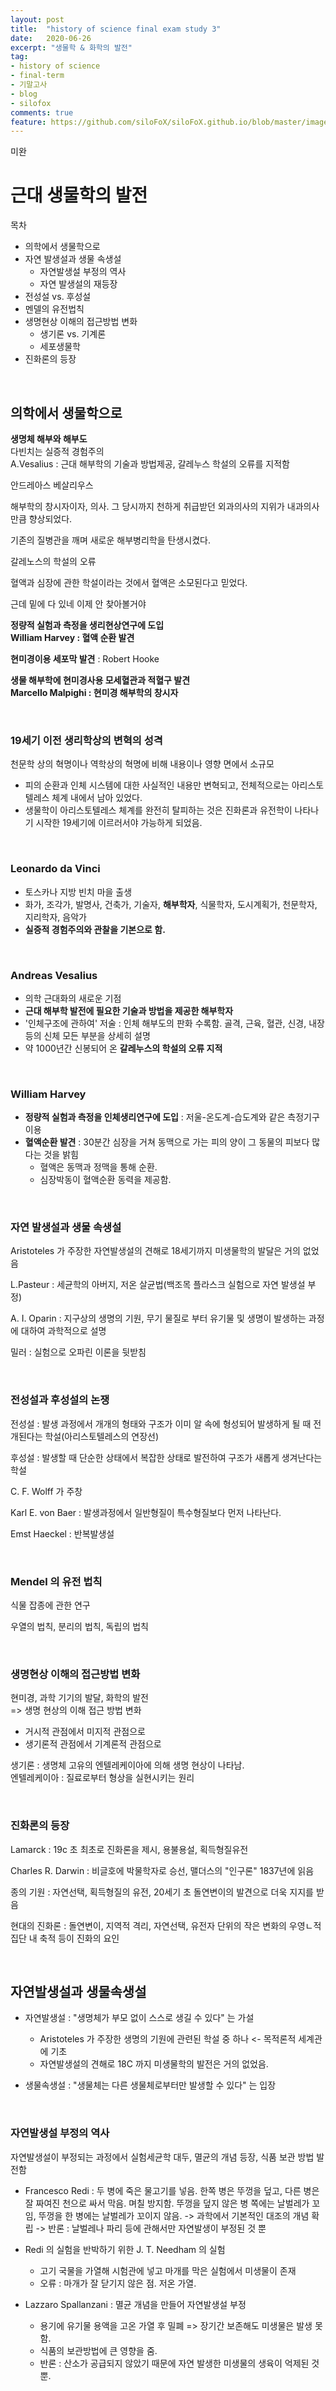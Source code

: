 ```yaml
---
layout: post
title:  "history of science final exam study 3"
date:   2020-06-26
excerpt: "생물학 & 화학의 발전"
tag:
- history of science
- final-term
- 기말고사
- blog
- silofox
comments: true
feature: https://github.com/siloFoX/siloFoX.github.io/blob/master/images/history-of-science/history-of-science-feature.jpg?raw=true
---
```


미완

# 근대 생물학의 발전

목차
- 의학에서 생물학으로
- 자연 발생설과 생물 속생설
    - 자연발생설 부정의 역사
    - 자연 발생설의 재등장
- 전성설 vs. 후성설
- 멘델의 유전법칙
- 생명현상 이해의 접근방법 변화
    - 생기론 vs. 기계론
    - 세포생물학
- 진화론의 등장

<br>

## 의학에서 생물학으로

<b>생명체 해부와 해부도</b><br>
다빈치는 실증적 경험주의<br>
A.Vesalius : 근대 해부학의 기술과 방법제공, 갈레누스 학설의 오류를 지적함  

>
안드레아스 베살리우스
>
해부학의 창시자이자, 의사. 그 당시까지 천하게 취급받던 외과의사의 지위가 내과의사만큼 향상되었다.
>
기존의 질병관을 깨며 새로운 해부병리학을 탄생시켰다.
>

>
갈레노스의 학설의 오류
>
혈액과 심장에 관한 학설이라는 것에서 혈액은 소모된다고 믿었다.
>
근데 밑에 다 있네 이제 안 찾아볼거야
>

<b>정량적 실험과 측정을 생리현상연구에 도입</b><br>
<b>William Harvey : 혈액 순환 발견</b>

<b>현미경이용 세포막 발견</b> : Robert Hooke

<b>생물 해부학에 현미경사용 모세혈관과 적혈구 발견</b><br>
<b>Marcello Malpighi : 현미경 해부학의 창시자</b>

<br>

### 19세기 이전 생리학상의 변혁의 성격

천문학 상의 혁명이나 역학상의 혁명에 비해 내용이나 영향 면에서 소규모
- 피의 순환과 인체 시스템에 대한 사실적인 내용만 변혁되고, 전체적으로는 아리스토텔레스 체계 내에서 남아 있었다.
- 생물학이 아리스토텔레스 체계를 완전히 탈피하는 것은 진화론과 유전학이 나타나기 시작한 19세기에 이르러서야 가능하게 되었음.

<br>

### Leonardo da Vinci

- 토스카나 지방 빈치 마을 출생
- 화가, 조각가, 발명사, 건축가, 기술자, <b>해부학자</b>, 식물학자, 도시계획가, 천문학자, 지리학자, 음악가
- <b>실증적 경험주의와 관찰을 기본으로 함.</b>

<br>

### Andreas Vesalius

- 의학 근대화의 새로운 기점
- <b>근대 해부학 발전에 필요한 기술과 방법을 제공한 해부학자</b>
- '인체구조에 관하여' 저술 : 인체 해부도의 판화 수록함. 골격, 근육, 혈관, 신경, 내장 등의 신체 모든 부분을 상세히 설명
- 약 1000년간 신봉되어 온 <b>갈레누스의 학설의 오류 지적</b>

<br>

### William Harvey

- <b>정량적 실험과 측정을 인체생리연구에 도입</b> : 저울-온도계-습도계와 같은 측정기구 이용
- <b>혈액순환 발견</b> : 30분간 심장을 거쳐 동맥으로 가는 피의 양이 그 동물의 피보다 많다는 것을 밝힘
    - 혈액은 동맥과 정맥을 통해 순환.
    - 심장박동이 혈액순환 동력을 제공함.

<br>

### 자연 발생설과 생물 속생설

Aristoteles 가 주장한 자연발생설의 견해로 18세기까지 미생물학의 발달은 거의 없었음

L.Pasteur : 세균학의 아버지, 저온 살균법(백조목 플라스크 실험으로 자연 발생설 부정)

A. I. Oparin : 지구상의 생명의 기원, 무기 물질로 부터 유기물 및 생명이 발생하는 과정에 대하여 과학적으로 설명

밀러 : 실험으로 오파린 이론을 뒷받침

<br>

### 전성설과 후성설의 논쟁

전성설 : 발생 과정에서 개개의 형태와 구조가 이미 알 속에 형성되어 발생하게 될 때 전개된다는 학설(아리스토텔레스의 연장선)

후성설 : 발생할 때 단순한 상태에서 복잡한 상태로 발전하여 구조가 새롭게 생겨난다는 학설

C. F. Wolff 가 주창

Karl E. von Baer : 발생과정에서 일반형질이 특수형질보다 먼저 나타난다.

Emst Haeckel : 반복발생설

<br>

### Mendel 의 유전 법칙

식물 잡종에 관한 연구

우열의 법칙, 분리의 법칙, 독립의 법칙

<br>

### 생명현상 이해의 접근방법 변화

현미경, 과학 기기의 발달, 화학의 발전<br>
=> 생명 현상의 이해 접근 방법 변화

- 거시적 관점에서 미지적 관점으로
- 생기론적 관점에서 기계론적 관점으로

생기론 : 생명체 고유의 엔텔레케이아에 의해 생명 현상이 나타남.<br>
엔텔레케이아 : 질료로부터 형상을 실현시키는 원리

<br>

### 진화론의 등장

Lamarck : 19c 초 최초로 진화론을 제시, 용불용설, 획득형질유전

Charles R. Darwin : 비글호에 박물학자로 승선, 맬더스의 "인구론" 1837년에 읽음

종의 기원 : 자연선택, 획득형질의 유전, 20세기 초 돌연변이의 발견으로 더욱 지지를 받음

현대의 진화론 : 돌연변이, 지역적 격리, 자연선택, 유전자 단위의 작은 변화의 우영ㄴ적 집단 내 축적 등이 진화의 요인

<br>

## 자연발생설과 생물속생설

- 자연발생설 : "생명체가 부모 없이 스스로 생길 수 있다" 는 가설
    - Aristoteles 가 주장한 생명의 기원에 관련된 학설 중 하나 <- 목적론적 세계관에 기초
    - 자연발생설의 견해로 18C 까지 미생물학의 발전은 거의 없었음.

- 생물속생설 : "생물체는 다른 생물체로부터만 발생할 수 있다" 는 입장

<br>

### 자연발생설 부정의 역사

자연발생설이 부정되는 과정에서 실험세균학 대두, 멸균의 개념 등장, 식품 보관 방법 발전함

- Francesco Redi : 두 병에 죽은 물고기를 넣음. 한쪽 병은 뚜껑을 덮고, 다른 병은 잘 짜여진 천으로 싸서 막음. 며칠 방지함. 뚜껑을 덮지 않은 병 쪽에는 날벌레가 꼬임, 뚜껑을 한 병에는 날벌레가 꼬이지 않음.
-> 과학에서 기본적인 대조의 개념 확립
-> 반론 : 날벌레나 파리 등에 관해서만 자연발생이 부정된 것 뿐

- Redi 의 실험을 반박하기 위한 J. T. Needham 의 실험
    - 고기 국물을 가열해 시험관에 넣고 마개를 막은 실험에서 미생물이 존재
    - 오류 : 마개가 잘 닫기지 않은 점. 저온 가열.

- Lazzaro Spallanzani : 멸균 개념을 만들어 자연발생설 부정
    - 용기에 유기물 용액을 고온 가열 후 밀폐 => 장기간 보존해도 미생물은 발생 못함.
    - 식품의 보관방법에 큰 영향을 줌.
    - 반론 : 산소가 공급되지 않았기 때문에 자연 발생한 미생물의 생육이 억제된 것 뿐.
